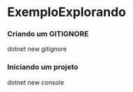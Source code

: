 # ExemploExplorando

### Criando um GITIGNORE
dotnet new gitignore

### Iniciando um projeto
dotnet new console